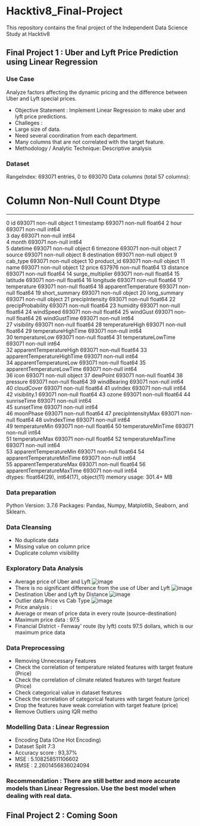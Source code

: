 # Hacktiv8_Final-Project
 This repository contains the final project of the Independent Data Science Study at Hacktiv8

## Final Project 1 : Uber and Lyft Price Prediction using Linear Regression

### Use Case 
Analyze factors affecting the dynamic pricing and the difference between Uber and Lyft special prices.
- Objective Statement : Implement Linear Regression to make uber and lyft price predictions.
- Challeges :
 - Large size of data.
 - Need several coordination from each department.
 - Many columns that are not correlated with the target feature.
- Methodology / Analytic Technique: Descriptive analysis

### Dataset
RangeIndex: 693071 entries, 0 to 693070
Data columns (total 57 columns):
 #   Column                       Non-Null Count   Dtype  
---  ------                       --------------   -----  
 0   id                           693071 non-null  object 
 1   timestamp                    693071 non-null  float64
 2   hour                         693071 non-null  int64  
 3   day                          693071 non-null  int64  
 4   month                        693071 non-null  int64  
 5   datetime                     693071 non-null  object 
 6   timezone                     693071 non-null  object 
 7   source                       693071 non-null  object 
 8   destination                  693071 non-null  object 
 9   cab_type                     693071 non-null  object 
 10  product_id                   693071 non-null  object 
 11  name                         693071 non-null  object 
 12  price                        637976 non-null  float64
 13  distance                     693071 non-null  float64
 14  surge_multiplier             693071 non-null  float64
 15  latitude                     693071 non-null  float64
 16  longitude                    693071 non-null  float64
 17  temperature                  693071 non-null  float64
 18  apparentTemperature          693071 non-null  float64
 19  short_summary                693071 non-null  object 
 20  long_summary                 693071 non-null  object 
 21  precipIntensity              693071 non-null  float64
 22  precipProbability            693071 non-null  float64
 23  humidity                     693071 non-null  float64
 24  windSpeed                    693071 non-null  float64
 25  windGust                     693071 non-null  float64
 26  windGustTime                 693071 non-null  int64  
 27  visibility                   693071 non-null  float64
 28  temperatureHigh              693071 non-null  float64
 29  temperatureHighTime          693071 non-null  int64  
 30  temperatureLow               693071 non-null  float64
 31  temperatureLowTime           693071 non-null  int64  
 32  apparentTemperatureHigh      693071 non-null  float64
 33  apparentTemperatureHighTime  693071 non-null  int64  
 34  apparentTemperatureLow       693071 non-null  float64
 35  apparentTemperatureLowTime   693071 non-null  int64  
 36  icon                         693071 non-null  object 
 37  dewPoint                     693071 non-null  float64
 38  pressure                     693071 non-null  float64
 39  windBearing                  693071 non-null  int64  
 40  cloudCover                   693071 non-null  float64
 41  uvIndex                      693071 non-null  int64  
 42  visibility.1                 693071 non-null  float64
 43  ozone                        693071 non-null  float64
 44  sunriseTime                  693071 non-null  int64  
 45  sunsetTime                   693071 non-null  int64  
 46  moonPhase                    693071 non-null  float64
 47  precipIntensityMax           693071 non-null  float64
 48  uvIndexTime                  693071 non-null  int64  
 49  temperatureMin               693071 non-null  float64
 50  temperatureMinTime           693071 non-null  int64  
 51  temperatureMax               693071 non-null  float64
 52  temperatureMaxTime           693071 non-null  int64  
 53  apparentTemperatureMin       693071 non-null  float64
 54  apparentTemperatureMinTime   693071 non-null  int64  
 55  apparentTemperatureMax       693071 non-null  float64
 56  apparentTemperatureMaxTime   693071 non-null  int64  
dtypes: float64(29), int64(17), object(11)
memory usage: 301.4+ MB

### Data preparation
Python Version: 3.7.6
Packages: Pandas, Numpy, Matplotlib, Seaborn, and Sklearn.

### Data Cleansing
- No duplicate data
- Missing value on column price
- Duplicate column visibility

### Exploratory Data Analysis
- Average price of Uber and Lyft
![image](https://user-images.githubusercontent.com/90852026/199748586-536efad2-319e-4e5f-b2de-0ba5bfc168b3.png)
- There is no significant difference from the use of Uber and Lyft
![image](https://user-images.githubusercontent.com/90852026/199748849-94afca5d-ba2d-4b60-8303-9e2d2014a9f7.png)
- Destination Uber and Lyft by Distance
![image](https://user-images.githubusercontent.com/90852026/199749174-d2bc457e-e144-4577-a4ac-fe9c65d4139d.png)
- Outlier data Price vs Cab Type
![image](https://user-images.githubusercontent.com/90852026/199749319-d83d9b6f-8020-4fd7-b0b4-8e1ab5ac53fe.png)
- Price analysis :
 - Average or mean of price data in every route (source-destination)
 - Maximum price data : 97.5
 - Financial District - Fenway' route (by lyft) costs 97.5 dollars, which is our maximum price data

### Data Preprocessing
- Removing Unnecessary Features
- Check the correlation of temperature related features with target feature (Price)
- Check the correlation of cilmate related features with target feature (Price)
- Check categorical value in dataset features
- Check the correlation of categorical features with target feature (price)
- Drop the features have weak correlation with target feature (price)
- Remove Outliers using IQR metho

### Modelling Data : Linear Regression
- Encoding Data (One Hot Encoding)
- Dataset Split 7:3 
- Accuracy score : 93,37%
- MSE : 5.108258511106602
- RMSE : 2.2601456836024094

### Recommendation : There are still better and more accurate models than Linear Regression. Use the best model when dealing with real data.


## Final Project 2 : Coming Soon
